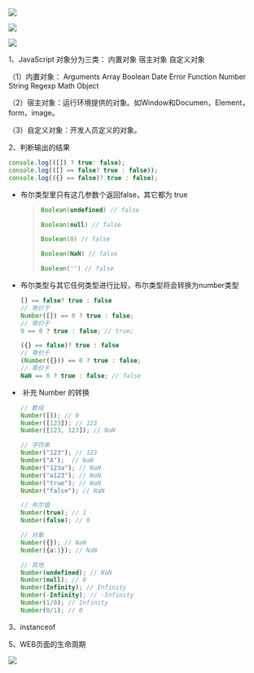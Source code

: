 ![](https://i.loli.net/2021/09/21/NTS7KwOBzFjgpsx.png)

![](https://i.loli.net/2021/09/21/McdqaGP3htIy51T.png)

![](https://i.loli.net/2021/09/21/aPE71GQDJB3YIKu.png)

[菜鸟教程]: https://www.runoob.com/js/js-reserved.html



1、JavaScript 对象分为三类： 内置对象       宿主对象         自定义对象

（1）内置对象：  Arguments   Array  Boolean  Date  Error  Function  Number  String  Regexp  Math  Object

（2）宿主对象：运行环境提供的对象。如Window和Documen，Element，form，image。

（3）自定义对象：开发人员定义的对象。



2、判断输出的结果

```javascript
console.log(([]) ? true: false); 
console.log(([] == false? true : false)); 
console.log(({} == false)? true : false); 
```

* 布尔类型里只有这几参数个返回false，其它都为 true

  > ```javascript
  > Boolean(undefined) // false
  > 
  > Boolean(null) // false 
  > 
  > Boolean(0) // false 
  > 
  > Boolean(NaN) // false 
  > 
  > Boolean('') // false
  > ```

* 布尔类型与其它任何类型进行比较，布尔类型将会转换为number类型

  ```javascript
  [] == false? true : false
  // 等价于
  Number([]) == 0 ? true : false;
  // 等价于
  0 == 0 ? true : false; // true;
  ```

  ```javascript
  ({} == false)? true : false
  // 等价于
  (Number({})) == 0 ? true : false;
  // 等价于
  NaN == 0 ? true : false; // false
  ```

* ​	补充 Number 的转换

  ```javascript
  // 数组
  Number([]); // 0
  Number([123]); // 123
  Number([123, 123]); // NaN
  
  // 字符串
  Number("123"); // 123
  Number("A");  // NaN
  Number("123a"); // NaN
  Number("a123"); // NaN
  Number("true"); // NaN
  Number("false"); // NaN
  
  // 布尔值
  Number(true); // 1
  Number(false); // 0
  
  // 对象
  Number({}); // NaN
  Number({a:1}); // NaN
  
  // 其他
  Number(undefined); // NaN
  Number(null); // 0
  Number(Infinity); // Infinity
  Number(-Infinity); // -Infinity
  Number(1/0); // Infinity
  Number(0/1); // 0
  ```
  
  

3、instanceof  

[MDN]: https://developer.mozilla.org/zh-CN/docs/Web/JavaScript/Reference/Operators/instanceof

5、WEB页面的生命周期

![](https://i.loli.net/2021/09/21/jGoJ7puVWx3abct.png)

[CSDN]: https://blog.csdn.net/weixin_44659458/article/details/120400854
[Web页面生命周期]: https://zh.javascript.info/onload-ondomcontentloaded

